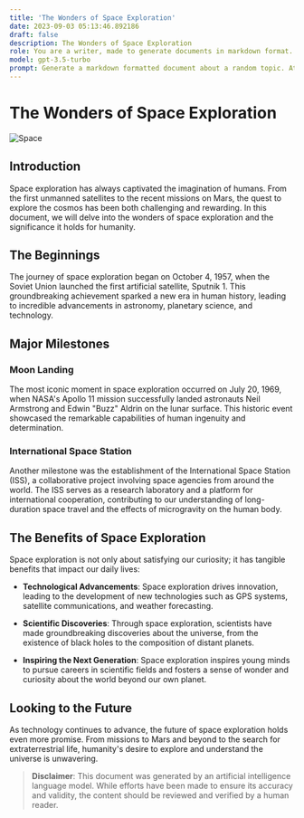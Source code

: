 ```yaml
---
title: 'The Wonders of Space Exploration'
date: 2023-09-03 05:13:46.892186
draft: false
description: The Wonders of Space Exploration
role: You are a writer, made to generate documents in markdown format. It is very important that all of the documents you generate are in valid markdown format.
model: gpt-3.5-turbo
prompt: Generate a markdown formatted document about a random topic. At the bottom, include a disclaimer explaining that the document was generated by you. The first line of the document should be the title. Make sure that the entire document is in proper markdown format, using a mix of various tags to make the document visually appealing.
---
```


# The Wonders of Space Exploration

![Space](https://images.unsplash.com/photo-1503023345310-bd7c1de61c7d)

## Introduction

Space exploration has always captivated the imagination of humans. From the first unmanned satellites to the recent missions on Mars, the quest to explore the cosmos has been both challenging and rewarding. In this document, we will delve into the wonders of space exploration and the significance it holds for humanity.

## The Beginnings

The journey of space exploration began on October 4, 1957, when the Soviet Union launched the first artificial satellite, Sputnik 1. This groundbreaking achievement sparked a new era in human history, leading to incredible advancements in astronomy, planetary science, and technology.

## Major Milestones

### Moon Landing

The most iconic moment in space exploration occurred on July 20, 1969, when NASA's Apollo 11 mission successfully landed astronauts Neil Armstrong and Edwin "Buzz" Aldrin on the lunar surface. This historic event showcased the remarkable capabilities of human ingenuity and determination.

### International Space Station

Another milestone was the establishment of the International Space Station (ISS), a collaborative project involving space agencies from around the world. The ISS serves as a research laboratory and a platform for international cooperation, contributing to our understanding of long-duration space travel and the effects of microgravity on the human body.

## The Benefits of Space Exploration

Space exploration is not only about satisfying our curiosity; it has tangible benefits that impact our daily lives:

- **Technological Advancements**: Space exploration drives innovation, leading to the development of new technologies such as GPS systems, satellite communications, and weather forecasting.

- **Scientific Discoveries**: Through space exploration, scientists have made groundbreaking discoveries about the universe, from the existence of black holes to the composition of distant planets.

- **Inspiring the Next Generation**: Space exploration inspires young minds to pursue careers in scientific fields and fosters a sense of wonder and curiosity about the world beyond our own planet.

## Looking to the Future

As technology continues to advance, the future of space exploration holds even more promise. From missions to Mars and beyond to the search for extraterrestrial life, humanity's desire to explore and understand the universe is unwavering.

> **Disclaimer**: This document was generated by an artificial intelligence language model. While efforts have been made to ensure its accuracy and validity, the content should be reviewed and verified by a human reader.